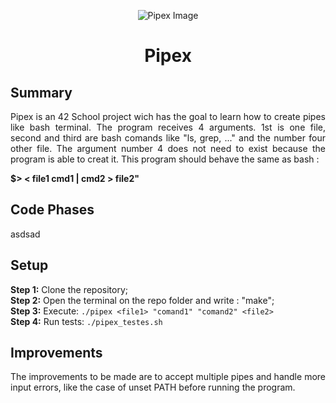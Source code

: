 <p align="center">
    <img src="https://www.42porto.com/wp-content/uploads/2024/08/42-Porto-Horizontal.png" alt="Pipex Image" />
</p>
<h1 align="center">Pipex</h1>

<div style="text-align: justify;">
    <h2>Summary</h2>
    <p>
        Pipex is an 42 School project wich has the goal to learn how to create pipes like bash terminal.
        The program receives 4 arguments. 1st is one file, second and third are bash comands like "ls, grep, ..."  and the number four other file. The argument number 4 does not need to exist because the program is able to creat it. This program should behave the same as bash :</p> <b>$> < file1 cmd1 | cmd2 > file2" </b>
    <h2>Code Phases</h2>
    <p>
       asdsad 
    </p>
    <h2>Setup</h2>
    <p>
        <b>Step 1:</b> Clone the repository;<br>
        <b>Step 2:</b> Open the terminal on the repo folder and write :  "make";<br>
        <b>Step 3:</b> Execute: 
        <code>./pipex &lt;file1&gt; "comand1" "comand2" &lt;file2&gt;</code><br>
        <b>Step 4:</b> Run tests: 
    <code>./pipex_testes.sh</code>
    </p>
    <h2>Improvements</h2>
    <p>
        The improvements to be made are to accept multiple pipes and handle more input errors, like the case of unset PATH before running the program.
    </p>
</div>